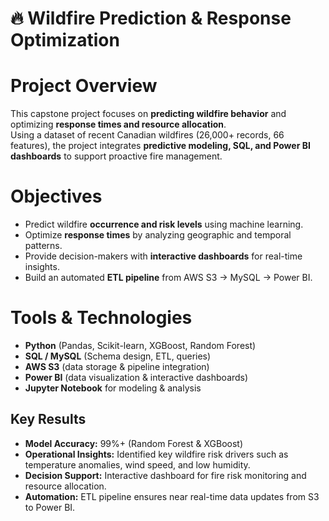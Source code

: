 # 🔥 Wildfire Prediction & Response Optimization

# Project Overview
This capstone project focuses on **predicting wildfire behavior** and optimizing **response times and resource allocation**.  
Using a dataset of recent Canadian wildfires (26,000+ records, 66 features), the project integrates **predictive modeling, SQL, and Power BI dashboards** to support proactive fire management.  

# Objectives
- Predict wildfire **occurrence and risk levels** using machine learning.  
- Optimize **response times** by analyzing geographic and temporal patterns.  
- Provide decision-makers with **interactive dashboards** for real-time insights.  
- Build an automated **ETL pipeline** from AWS S3 → MySQL → Power BI.  

# Tools & Technologies
- **Python** (Pandas, Scikit-learn, XGBoost, Random Forest)  
- **SQL / MySQL** (Schema design, ETL, queries)  
- **AWS S3** (data storage & pipeline integration)  
- **Power BI** (data visualization & interactive dashboards)  
- **Jupyter Notebook** for modeling & analysis  

##  Key Results
- **Model Accuracy:** 99%+ (Random Forest & XGBoost)  
- **Operational Insights:** Identified key wildfire risk drivers such as temperature anomalies, wind speed, and low humidity.  
- **Decision Support:** Interactive dashboard for fire risk monitoring and resource allocation.  
- **Automation:** ETL pipeline ensures near real-time data updates from S3 to Power BI.  


